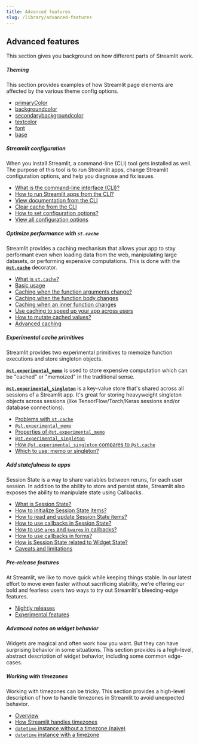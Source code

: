 ```yaml
---
title: Advanced features
slug: /library/advanced-features
---
```


## Advanced features

This section gives you background on how different parts of Streamlit work.

<TileContainer>

<RefCard href="/library/advanced-features/theming" size="half">

##### Theming

This section provides examples of how Streamlit page elements are affected by the various theme config options.

- [primaryColor](/library/advanced-features/theming#primarycolor)
- [backgroundcolor](/library/advanced-features/theming#backgroundcolor)
- [secondarybackgroundcolor](/library/advanced-features/theming#secondarybackgroundcolor)
- [textcolor](/library/advanced-features/theming#textcolor)
- [font](/library/advanced-features/theming#font)
- [base](/library/advanced-features/theming#base)

</RefCard>

<RefCard href="/library/advanced-features/configuration" size="half">

##### Streamlit configuration

When you install Streamlit, a command-line (CLI) tool gets installed as well. The purpose of this tool is to run Streamlit apps, change Streamlit configuration options, and help you diagnose and fix issues.

- [What is the command-line interface (CLI)?](/library/advanced-features/configuration#command-line-interface)
- [How to run Streamlit apps from the CLI?](/library/advanced-features/configuration#run-streamlit-apps)
- [View documentation from the CLI](/library/advanced-features/configuration#view-documentation)
- [Clear cache from the CLI](/library/advanced-features/configuration#clear-cache)
- [How to set configuration options?](/library/advanced-features/configuration#set-configuration-options)
- [View all configuration options](/library/advanced-features/configuration#view-all-configuration-options)

</RefCard>

<RefCard href="/library/advanced-features/caching" size="half">

##### Optimize performance with `st.cache`

Streamlit provides a caching mechanism that allows your app to stay performant even when loading data from the web, manipulating large datasets, or performing expensive computations. This is done with the [**`@st.cache`**](/library/api-reference/performance/st.cache) decorator.

- [What is `st.cache`?](/library/advanced-features/caching#optimize-performance-with-stcache)
- [Basic usage](/library/advanced-features/caching#example-1-basic-usage)
- [Caching when the function arguments change?](/library/advanced-features/caching#example-1-basic-usage)
- [Caching when the function body changes](/library/advanced-features/caching#example-3-when-the-function-body-changes)
- [Caching when an inner function changes](/library/advanced-features/caching#example-4-when-an-inner-function-changes)
- [Use caching to speed up your app across users](/library/advanced-features/caching#example-5-use-caching-to-speed-up-your-app-across-users)
- [How to mutate cached values?](/library/advanced-features/caching#example-6-mutating-cached-values)
- [Advanced caching](/library/advanced-features/caching#advanced-caching)

</RefCard>

<RefCard href="/library/advanced-features/experimental-cache-primitives" size="half">

##### Experimental cache primitives

Streamlit provides two experimental primitives to memoize function executions and store singleton objects.

[**`@st.experimental_memo`**](/library/api-reference/performance/st.experimental_memo) is used to store expensive computation which can be "cached" or "memoized" in the traditional sense.

[**`@st.experimental_singleton`**](/library/api-reference/performance/st.experimental_singleton) is a key-value store that's shared across all sessions of a Streamlit app. It's great for storing heavyweight singleton objects across sessions (like TensorFlow/Torch/Keras sessions and/or database connections).

- [Problems with `st.cache`](/library/advanced-features/experimental-cache-primitives#problem)
- [`@st.experimental_memo`](/library/advanced-features/experimental-cache-primitives#stexperimental_memo)
- [Properties of `@st.experimental_memo`](/library/advanced-features/experimental-cache-primitives#properties)
- [`@st.experimental_singleton`](/library/advanced-features/experimental-cache-primitives#stexperimental_singleton)
- [How `@st.experimental_singleton` compares to `@st.cache`](/library/advanced-features/experimental-cache-primitives#how-this-compares-to-stcache)
- [Which to use: memo or singleton?](/library/advanced-features/experimental-cache-primitives#which-to-use-memo-or-singleton)

</RefCard>

<RefCard href="/library/advanced-features/session-state" size="half">

##### Add statefulness to apps

Session State is a way to share variables between reruns, for each user session. In addition to the ability to store and persist state, Streamlit also exposes the ability to manipulate state using Callbacks.

- [What is Session State?](/library/advanced-features/session-state#what-is-state)
- [How to initialize Session State items?](/library/advanced-features/session-state#initialization)
- [How to read and update Session State items?](/library/advanced-features/session-state#reads-and-updates)
- [How to use callbacks in Session State?](/library/advanced-features/session-state#example-2-session-state-and-callbacks)
- [How to use `args` and `kwargs` in callbacks?](/library/advanced-features/session-state#example-3-use-args-and-kwargs-in-callbacks)
- [How to use callbacks in forms?](/library/advanced-features/session-state#example-4-forms-and-callbacks)
- [How is Session State related to Widget State?](/library/advanced-features/session-state#session-state-and-widget-state-association)
- [Caveats and limitations](/library/advanced-features/session-state#caveats-and-limitations)

</RefCard>

<RefCard href="/library/advanced-features/prerelease" size="half">

##### Pre-release features

At Streamlit, we like to move quick while keeping things stable. In our latest effort to move even faster without sacrificing stability, we're offering our bold and fearless users two ways to try out Streamlit's bleeding-edge features.

- [Nightly releases](/library/advanced-features/prerelease#nightly-releases)
- [Experimental features](/library/advanced-features/prerelease#experimental-features)

</RefCard>

<RefCard href="/library/advanced-features/widget-semantics" size="half">

##### Advanced notes on widget behavior

Widgets are magical and often work how you want. But they can have surprising behavior in some situations. This section provides is a high-level, abstract description of widget behavior, including some common edge-cases.

</RefCard>

<RefCard href="/library/advanced-features/timezone-handling" size="half">

##### Working with timezones

Working with timezones can be tricky. This section provides a high-level description of how to handle timezones in Streamlit to avoid unexpected behavior.

- [Overview](/library/advanced-features/timezone-handling#working-with-timezones)
- [How Streamlit handles timezones](/library/advanced-features/timezone-handling#how-streamlit-handles-timezones)
- [`datetime` instance without a timezone (naive)](/library/advanced-features/timezone-handling#datetime-instance-without-a-timezone-naive)
- [`datetime` instance with a timezone](/library/advanced-features/timezone-handling#datetime-instance-with-a-timezone)

</RefCard>
</TileContainer>

